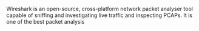 Wireshark is an open-source, cross-platform network packet analyser tool capable of sniffing and investigating live traffic and inspecting PCAPs. It is one of the best packet analysis 